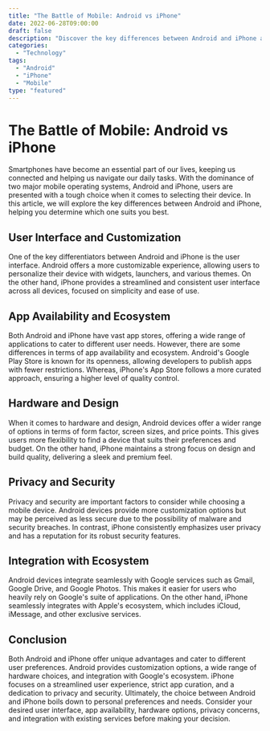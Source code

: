 ```yaml
--- 
title: "The Battle of Mobile: Android vs iPhone" 
date: 2022-06-28T09:00:00 
draft: false 
description: "Discover the key differences between Android and iPhone and find out which one suits you best." 
categories: 
  - "Technology" 
tags: 
  - "Android" 
  - "iPhone" 
  - "Mobile" 
type: "featured" 
--- 
```


# The Battle of Mobile: Android vs iPhone

Smartphones have become an essential part of our lives, keeping us connected and helping us navigate our daily tasks. With the dominance of two major mobile operating systems, Android and iPhone, users are presented with a tough choice when it comes to selecting their device. In this article, we will explore the key differences between Android and iPhone, helping you determine which one suits you best.

## User Interface and Customization

One of the key differentiators between Android and iPhone is the user interface. Android offers a more customizable experience, allowing users to personalize their device with widgets, launchers, and various themes. On the other hand, iPhone provides a streamlined and consistent user interface across all devices, focused on simplicity and ease of use.

## App Availability and Ecosystem

Both Android and iPhone have vast app stores, offering a wide range of applications to cater to different user needs. However, there are some differences in terms of app availability and ecosystem. Android's Google Play Store is known for its openness, allowing developers to publish apps with fewer restrictions. Whereas, iPhone's App Store follows a more curated approach, ensuring a higher level of quality control. 

## Hardware and Design

When it comes to hardware and design, Android devices offer a wider range of options in terms of form factor, screen sizes, and price points. This gives users more flexibility to find a device that suits their preferences and budget. On the other hand, iPhone maintains a strong focus on design and build quality, delivering a sleek and premium feel.

## Privacy and Security

Privacy and security are important factors to consider while choosing a mobile device. Android devices provide more customization options but may be perceived as less secure due to the possibility of malware and security breaches. In contrast, iPhone consistently emphasizes user privacy and has a reputation for its robust security features.

## Integration with Ecosystem

Android devices integrate seamlessly with Google services such as Gmail, Google Drive, and Google Photos. This makes it easier for users who heavily rely on Google's suite of applications. On the other hand, iPhone seamlessly integrates with Apple's ecosystem, which includes iCloud, iMessage, and other exclusive services.

## Conclusion

Both Android and iPhone offer unique advantages and cater to different user preferences. Android provides customization options, a wide range of hardware choices, and integration with Google's ecosystem. iPhone focuses on a streamlined user experience, strict app curation, and a dedication to privacy and security. Ultimately, the choice between Android and iPhone boils down to personal preferences and needs. Consider your desired user interface, app availability, hardware options, privacy concerns, and integration with existing services before making your decision.

